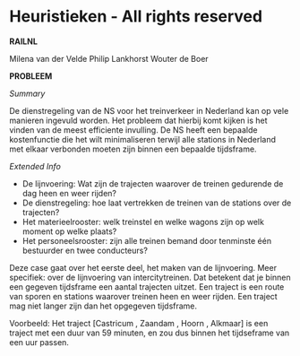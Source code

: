 # Heuristieken - All rights reserved

__RAILNL__

Milena van der Velde
Philip Lankhorst
Wouter de Boer

__PROBLEEM__

*Summary*

De dienstregeling van de NS voor het treinverkeer in Nederland kan op vele manieren ingevuld worden. Het probleem dat hierbij komt kijken is het vinden van de meest efficiente invulling. De NS heeft een bepaalde kostenfunctie die het wilt minimaliseren terwijl alle stations in Nederland met elkaar verbonden moeten zijn binnen een bepaalde tijdsframe. 

*Extended Info*

- De lijnvoering: Wat zijn de trajecten waarover de treinen gedurende de dag heen en weer rijden?
- De dienstregeling: hoe laat vertrekken de treinen van de stations over de trajecten?
- Het materieelrooster: welk treinstel en welke wagons zijn op welk moment op welke plaats?
- Het personeelsrooster: zijn alle treinen bemand door tenminste één bestuurder en twee conducteurs?

Deze case gaat over het eerste deel, het maken van de lijnvoering. Meer specifiek: over de lijnvoering van intercitytreinen. Dat betekent dat je binnen een gegeven tijdsframe een aantal trajecten uitzet. Een traject is een route van sporen en stations waarover treinen heen en weer rijden. Een traject mag niet langer zijn dan het opgegeven tijdsframe.

Voorbeeld: Het traject [Castricum , Zaandam , Hoorn , Alkmaar] is een traject met een duur van 59 minuten, en zou dus binnen het tijdseframe van een uur passen.